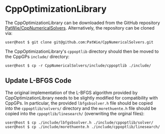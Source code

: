 # CppOptimizationLibrary

The CppOptimizationLibrary can be downloaded from the GitHub repository [PatWie/CppNumericalSolvers](https://github.com/PatWie/CppNumericalSolvers).  Alternatively, the repository can be cloned via:

```console
user@host $ git clone git@github.com:PatWie/CppNumericalSolvers.git
```

The CppOptimizationLibrary's `cppoptlib` directory should then be moved to the CppGPs `include/` directory:

```console
user@host $ cp -r CppNumericalSolvers/include/cppoptlib ./include/
```

## Update L-BFGS Code

The original implementation of the L-BFGS algorithm provided by CppOptimizationLibrary needs to be slightly modified for compatibility with CppGPs.  In particular, the provided `lbfgsbsolver.h` file should be copied into the `cppoptlib/solvers/` directory and the `morethuente.h` file should be copied into the `cppoptlib/linesearch/` (overwriting the orginal files):

```console
user@host $ cp ./include/lbfgsbsolver.h ./include/cppoptlib/solver/
user@host $ cp ./include/morethuente.h ./include/cppoptlib/linesearch/
```
